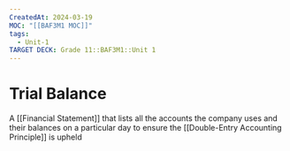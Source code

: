 ```yaml
---
CreatedAt: 2024-03-19
MOC: "[[BAF3M1 MOC]]"
tags:
  - Unit-1
TARGET DECK: Grade 11::BAF3M1::Unit 1
---
```


# Trial Balance
A [[Financial Statement]] that lists all the accounts the company uses and their balances on a particular day to ensure the [[Double-Entry Accounting Principle]] is upheld
<!--ID: 1718216451494-->

